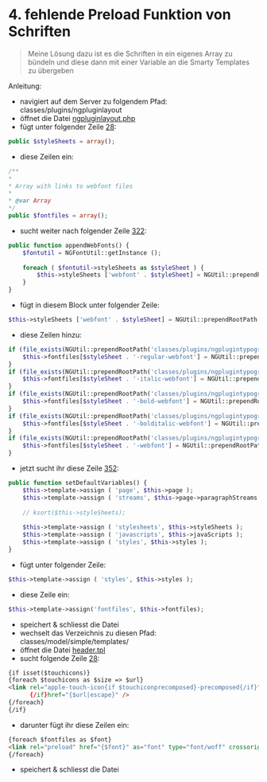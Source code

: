 # 4. fehlende Preload Funktion von Schriften

> Meine Lösung dazu ist es die Schriften in ein eigenes Array zu bündeln und diese dann mit einer Variable an die Smarty Templates zu übergeben

Anleitung:

- navigiert auf dem Server zu folgendem Pfad: classes/plugins/ngpluginlayout
- öffnet die Datei [ngpluginlayout.php](classes/plugins/ngpluginlayout/ngpluginlayout.php)
- fügt unter folgender Zeile [28](classes/plugins/ngpluginlayout/ngpluginlayout.php#L28):

```php
public $styleSheets = array();
``` 

- diese Zeilen ein:

```php
/**
*
* Array with links to webfont files
*
* @var Array
*/
public $fontfiles = array();
``` 

- sucht weiter nach folgender Zeile [322](classes/plugins/ngpluginlayout/ngpluginlayout.php#L322):

```php
public function appendWebFonts() {
	$fontutil = NGFontUtil::getInstance ();
	
	foreach ( $fontutil->styleSheets as $styleSheet ) {
		$this->styleSheets ['webfont' . $styleSheet] = NGUtil::prependRootPath ( 'classes/plugins/ngplugintypography/css/' . $styleSheet . '.css' );
	}		
}
```

- fügt in diesem Block unter folgender Zeile:

```php
$this->styleSheets ['webfont' . $styleSheet] = NGUtil::prependRootPath ( 'classes/plugins/ngplugintypography/css/' . $styleSheet . '.css' );
```

- diese Zeilen hinzu:

```php
if (file_exists(NGUtil::prependRootPath('classes/plugins/ngplugintypography/fonts/' . $styleSheet . '-regular-webfont.woff'))) {
    $this->fontfiles[$styleSheet . '-regular-webfont'] = NGUtil::prependRootPath('classes/plugins/ngplugintypography/fonts/' . $styleSheet . '-regular-webfont.woff');
}
if (file_exists(NGUtil::prependRootPath('classes/plugins/ngplugintypography/fonts/' . $styleSheet . '-italic-webfont.woff'))) {
    $this->fontfiles[$styleSheet . '-italic-webfont'] = NGUtil::prependRootPath('classes/plugins/ngplugintypography/fonts/' . $styleSheet . '-italic-webfont.woff');
}
if (file_exists(NGUtil::prependRootPath('classes/plugins/ngplugintypography/fonts/' . $styleSheet . '-bold-webfont.woff'))) {
    $this->fontfiles[$styleSheet . '-bold-webfont'] = NGUtil::prependRootPath('classes/plugins/ngplugintypography/fonts/' . $styleSheet . '-bold-webfont.woff');
}
if (file_exists(NGUtil::prependRootPath('classes/plugins/ngplugintypography/fonts/' . $styleSheet . '-bolditalic-webfont.woff'))) {
    $this->fontfiles[$styleSheet . '-bolditalic-webfont'] = NGUtil::prependRootPath('classes/plugins/ngplugintypography/fonts/' . $styleSheet . '-bolditalic-webfont.woff');
}
if (file_exists(NGUtil::prependRootPath('classes/plugins/ngplugintypography/fonts/' . $styleSheet . '-webfont.woff'))) {
    $this->fontfiles[$styleSheet . '-webfont'] = NGUtil::prependRootPath('classes/plugins/ngplugintypography/fonts/' . $styleSheet . '-webfont.woff');
}
```

- jetzt sucht ihr diese Zeile [352](classes/plugins/ngpluginlayout/ngpluginlayout.php#L352):

```php
public function setDefaultVariables() {
	$this->template->assign ( 'page', $this->page );
	$this->template->assign ( 'streams', $this->page->paragraphStreams );
		
	// ksort($this->styleSheets);
		
	$this->template->assign ( 'stylesheets', $this->styleSheets );
	$this->template->assign ( 'javascripts', $this->javaScripts );
	$this->template->assign ( 'styles', $this->styles );
}
```

- fügt unter folgender Zeile:

```php
$this->template->assign ( 'styles', $this->styles );
```

- diese Zeile ein:

```php
$this->template->assign('fontfiles', $this->fontfiles);
```

- speichert & schliesst die Datei
- wechselt das Verzeichnis zu diesen Pfad: classes/model/simple/templates/
- öffnet die Datei [header.tpl](classes/model/simple/templates/header.tpl)
- sucht folgende Zeile [28](classes/model/simple/templates/header.tpl#L28):

```html
{if isset($touchicons)}
{foreach $touchicons as $size => $url}
<link rel="apple-touch-icon{if $touchiconprecomposed}-precomposed{/if}" {if $size!==''}sizes="{$size}"
      {/if}href="{$url|escape}" />
{/foreach}
{/if}
```

- darunter fügt ihr diese Zeilen ein:

```html
{foreach $fontfiles as $font}
<link rel="preload" href="{$font}" as="font" type="font/woff" crossorigin>
{/foreach}
```

- speichert & schliesst die Datei
